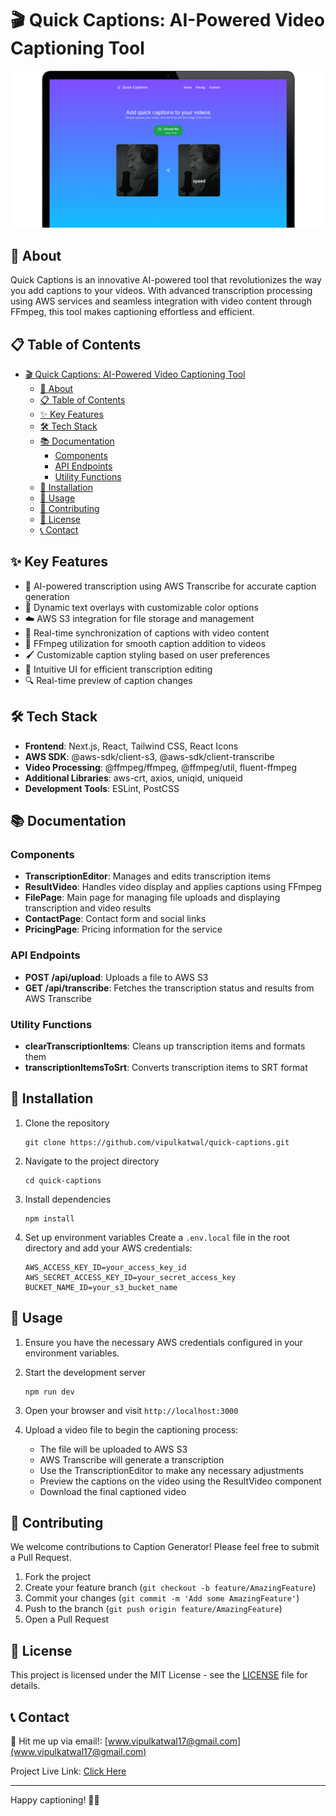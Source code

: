 # 🎬 Quick Captions: AI-Powered Video Captioning Tool

![Caption Generator Screenshot](./public/quick-captions.png)

## 📝 About

Quick Captions is an innovative AI-powered tool that revolutionizes the way you add captions to your videos. With advanced transcription processing using AWS services and seamless integration with video content through FFmpeg, this tool makes captioning effortless and efficient.

## 📋 Table of Contents

- [🎬 Quick Captions: AI-Powered Video Captioning Tool](#-caption-generator-ai-powered-video-captioning-tool)
  - [📝 About](#-about)
  - [📋 Table of Contents](#-table-of-contents)
  - [✨ Key Features](#-key-features)
  - [🛠️ Tech Stack](#️-tech-stack)
  - [📚 Documentation](#-documentation)
    - [Components](#components)
    - [API Endpoints](#api-endpoints)
    - [Utility Functions](#utility-functions)
  - [🚀 Installation](#-installation)
  - [🔧 Usage](#-usage)
  - [🤝 Contributing](#-contributing)
  - [📄 License](#-license)
  - [📞 Contact](#-contact)

## ✨ Key Features

- 🤖 AI-powered transcription using AWS Transcribe for accurate caption generation
- 🎨 Dynamic text overlays with customizable color options
- ☁️ AWS S3 integration for file storage and management
- 🔄 Real-time synchronization of captions with video content
- 🎥 FFmpeg utilization for smooth caption addition to videos
- 🖌️ Customizable caption styling based on user preferences
- 👀 Intuitive UI for efficient transcription editing
- 🔍 Real-time preview of caption changes

## 🛠️ Tech Stack

- **Frontend**: Next.js, React, Tailwind CSS, React Icons
- **AWS SDK**: @aws-sdk/client-s3, @aws-sdk/client-transcribe
- **Video Processing**: @ffmpeg/ffmpeg, @ffmpeg/util, fluent-ffmpeg
- **Additional Libraries**: aws-crt, axios, uniqid, uniqueid
- **Development Tools**: ESLint, PostCSS

## 📚 Documentation

### Components

- **TranscriptionEditor**: Manages and edits transcription items
- **ResultVideo**: Handles video display and applies captions using FFmpeg
- **FilePage**: Main page for managing file uploads and displaying transcription and video results
- **ContactPage**: Contact form and social links
- **PricingPage**: Pricing information for the service

### API Endpoints

- **POST /api/upload**: Uploads a file to AWS S3
- **GET /api/transcribe**: Fetches the transcription status and results from AWS Transcribe

### Utility Functions

- **clearTranscriptionItems**: Cleans up transcription items and formats them
- **transcriptionItemsToSrt**: Converts transcription items to SRT format

## 🚀 Installation

1. Clone the repository
   ```
   git clone https://github.com/vipulkatwal/quick-captions.git
   ```

2. Navigate to the project directory
   ```
   cd quick-captions
   ```

3. Install dependencies
   ```
   npm install
   ```

4. Set up environment variables
   Create a `.env.local` file in the root directory and add your AWS credentials:
   ```
   AWS_ACCESS_KEY_ID=your_access_key_id
   AWS_SECRET_ACCESS_KEY_ID=your_secret_access_key
   BUCKET_NAME_ID=your_s3_bucket_name
   ```

## 🔧 Usage

1. Ensure you have the necessary AWS credentials configured in your environment variables.

2. Start the development server
   ```
   npm run dev
   ```

3. Open your browser and visit `http://localhost:3000`

4. Upload a video file to begin the captioning process:
   - The file will be uploaded to AWS S3
   - AWS Transcribe will generate a transcription
   - Use the TranscriptionEditor to make any necessary adjustments
   - Preview the captions on the video using the ResultVideo component
   - Download the final captioned video

## 🤝 Contributing

We welcome contributions to Caption Generator! Please feel free to submit a Pull Request.

1. Fork the project
2. Create your feature branch (`git checkout -b feature/AmazingFeature`)
3. Commit your changes (`git commit -m 'Add some AmazingFeature'`)
4. Push to the branch (`git push origin feature/AmazingFeature`)
5. Open a Pull Request

## 📄 License

This project is licensed under the MIT License - see the [LICENSE](LICENSE) file for details.

## 📞 Contact

📧 Hit me up via email!:  [www.vipulkatwal17@gmail.com](www.vipulkatwal17@gmail.com)

Project Live Link: [Click Here](https://quick-captions.vercel.app/)

---

Happy captioning! 🎥✨
